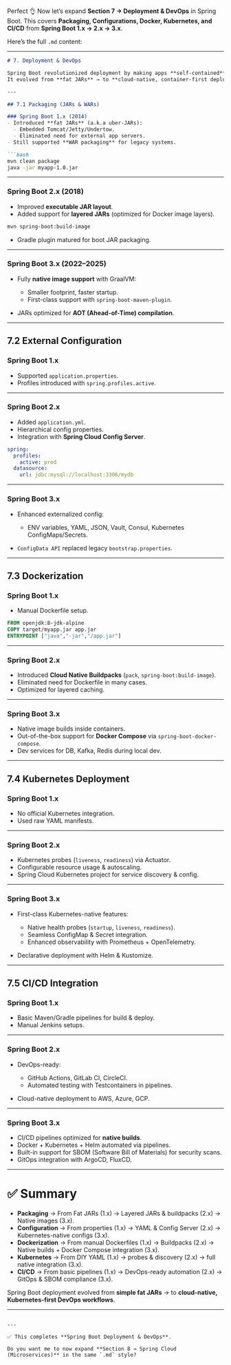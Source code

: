 Perfect 👌 Now let’s expand **Section 7 → Deployment & DevOps** in Spring Boot.
This covers **Packaging, Configurations, Docker, Kubernetes, and CI/CD** from **Spring Boot 1.x → 2.x → 3.x**.

Here’s the full `.md` content:

---

````markdown
# 7. Deployment & DevOps

Spring Boot revolutionized deployment by making apps **self-contained** (no external server required).  
It evolved from **fat JARs** → to **cloud-native, container-first deployments with Kubernetes & CI/CD pipelines**.

---

## 7.1 Packaging (JARs & WARs)

### Spring Boot 1.x (2014)
- Introduced **fat JARs** (a.k.a uber-JARs):
  - Embedded Tomcat/Jetty/Undertow.
  - Eliminated need for external app servers.
- Still supported **WAR packaging** for legacy systems.

```bash
mvn clean package
java -jar myapp-1.0.jar
````

---

### Spring Boot 2.x (2018)

* Improved **executable JAR layout**.
* Added support for **layered JARs** (optimized for Docker image layers).

```bash
mvn spring-boot:build-image
```

* Gradle plugin matured for boot JAR packaging.

---

### Spring Boot 3.x (2022–2025)

* Fully **native image support** with GraalVM:

    * Smaller footprint, faster startup.
    * First-class support with `spring-boot-maven-plugin`.
* JARs optimized for **AOT (Ahead-of-Time) compilation**.

---

## 7.2 External Configuration

### Spring Boot 1.x

* Supported `application.properties`.
* Profiles introduced with `spring.profiles.active`.

---

### Spring Boot 2.x

* Added `application.yml`.
* Hierarchical config properties.
* Integration with **Spring Cloud Config Server**.

```yaml
spring:
  profiles:
    active: prod
  datasource:
    url: jdbc:mysql://localhost:3306/mydb
```

---

### Spring Boot 3.x

* Enhanced externalized config:

    * ENV variables, YAML, JSON, Vault, Consul, Kubernetes ConfigMaps/Secrets.
* `ConfigData API` replaced legacy `bootstrap.properties`.

---

## 7.3 Dockerization

### Spring Boot 1.x

* Manual Dockerfile setup.

```dockerfile
FROM openjdk:8-jdk-alpine
COPY target/myapp.jar app.jar
ENTRYPOINT ["java","-jar","/app.jar"]
```

---

### Spring Boot 2.x

* Introduced **Cloud Native Buildpacks** (`pack`, `spring-boot:build-image`).
* Eliminated need for Dockerfile in many cases.
* Optimized for layered caching.

---

### Spring Boot 3.x

* Native image builds inside containers.
* Out-of-the-box support for **Docker Compose** via `spring-boot-docker-compose`.
* Dev services for DB, Kafka, Redis during local dev.

---

## 7.4 Kubernetes Deployment

### Spring Boot 1.x

* No official Kubernetes integration.
* Used raw YAML manifests.

---

### Spring Boot 2.x

* Kubernetes probes (`liveness`, `readiness`) via Actuator.
* Configurable resource usage & autoscaling.
* Spring Cloud Kubernetes project for service discovery & config.

---

### Spring Boot 3.x

* First-class Kubernetes-native features:

    * Native health probes (`startup`, `liveness`, `readiness`).
    * Seamless ConfigMap & Secret integration.
    * Enhanced observability with Prometheus + OpenTelemetry.
* Declarative deployment with Helm & Kustomize.

---

## 7.5 CI/CD Integration

### Spring Boot 1.x

* Basic Maven/Gradle pipelines for build & deploy.
* Manual Jenkins setups.

---

### Spring Boot 2.x

* DevOps-ready:

    * GitHub Actions, GitLab CI, CircleCI.
    * Automated testing with Testcontainers in pipelines.
* Cloud-native deployment to AWS, Azure, GCP.

---

### Spring Boot 3.x

* CI/CD pipelines optimized for **native builds**.
* Docker + Kubernetes + Helm automated via pipelines.
* Built-in support for SBOM (Software Bill of Materials) for security scans.
* GitOps integration with ArgoCD, FluxCD.

---

# ✅ Summary

* **Packaging** → From Fat JARs (1.x) → Layered JARs & buildpacks (2.x) → Native images (3.x).
* **Configuration** → From properties (1.x) → YAML & Config Server (2.x) → Kubernetes-native configs (3.x).
* **Dockerization** → From manual Dockerfiles (1.x) → Buildpacks (2.x) → Native builds + Docker Compose integration (3.x).
* **Kubernetes** → From DIY YAML (1.x) → probes & discovery (2.x) → full native integration (3.x).
* **CI/CD** → From basic pipelines (1.x) → DevOps-ready automation (2.x) → GitOps & SBOM compliance (3.x).

Spring Boot deployment evolved from **simple fat JARs** → to **cloud-native, Kubernetes-first DevOps workflows**.

---

```

---

✅ This completes **Spring Boot Deployment & DevOps**.  

Do you want me to now expand **Section 8 → Spring Cloud (Microservices)** in the same `.md` style?
```
